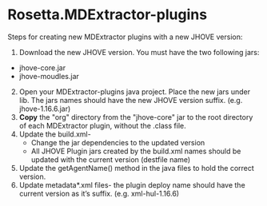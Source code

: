 # Rosetta.MDExtractor-plugins

Steps for creating new MDExtractor plugins with a new JHOVE version:
1)	Download the new JHOVE version. You must have the two following jars:
-	jhove-core.jar
-	jhove-moudles.jar
2)	Open your MDExtractor-plugins java project. Place the new jars under lib. The jars names should have the new JHOVE version suffix. (e.g. jhove-1.16.6.jar) 
3)  **Copy** the "org" directory from the "jhove-core" jar to the root directory of each MDExtractor plugin, without the .class file.
4)	Update the build.xml- 
    -	Change the jar dependencies to the updated version 
    -	All JHOVE Plugin jars created by the build.xml  names should be updated with the current version (destfile name)
5)	Update the getAgentName() method in the java files to hold the correct version.
6)	Update metadata*.xml  files- the plugin deploy name should have the current version as it’s suffix. (e.g. xml-hul-1.16.6)
